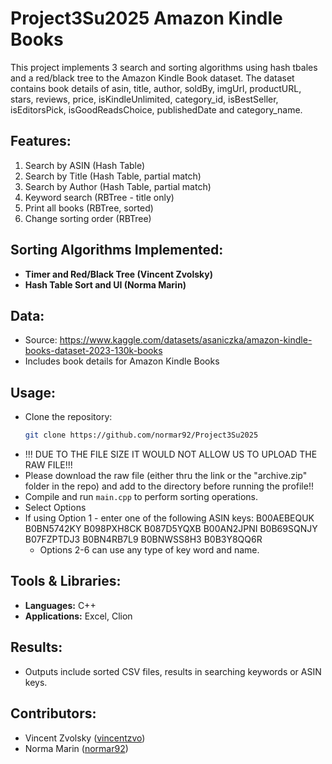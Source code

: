 # Project3Su2025 Amazon Kindle Books

This project implements 3 search and sorting algorithms using hash tbales and a red/black tree to the Amazon Kindle Book dataset. The dataset contains book details of asin,	title,	author, soldBy, imgUrl, productURL, stars,	reviews,	price,	isKindleUnlimited,	category_id,	isBestSeller, isEditorsPick,	isGoodReadsChoice,	publishedDate	and category_name. 

## Features:
1. Search by ASIN (Hash Table)
2. Search by Title (Hash Table, partial match)
3. Search by Author (Hash Table, partial match)
4. Keyword search (RBTree - title only)
5. Print all books (RBTree, sorted)
6. Change sorting order (RBTree)

## Sorting Algorithms Implemented:
- **Timer and Red/Black Tree (Vincent Zvolsky)**  
- **Hash Table Sort and UI (Norma Marin)**

## Data:
- Source: https://www.kaggle.com/datasets/asaniczka/amazon-kindle-books-dataset-2023-130k-books
- Includes book details for Amazon Kindle Books

## Usage:
- Clone the repository:
  ```bash
  git clone https://github.com/normar92/Project3Su2025
  ```
- !!! DUE TO THE FILE SIZE IT WOULD NOT ALLOW US TO UPLOAD THE RAW FILE!!!
- Please download the raw file (either thru the link or the "archive.zip" folder in the repo) and add to the directory before running the profile!! 
- Compile and run `main.cpp` to perform sorting operations.
- Select Options
- If using Option 1 - enter one of the following ASIN keys:
          B00AEBEQUK
          B0BN5742KY
          B098PXH8CK
          B087D5YQXB
          B00AN2JPNI
          B0B69SQNJY
          B07FZPTDJ3
          B0BN4RB7L9
          B0BNWSS8H3
          B0B3Y8QQ6R
  - Options 2-6 can use any type of key word and name. 

## Tools & Libraries:
- **Languages:** C++ 
- **Applications:** Excel, Clion

## Results:
- Outputs include sorted CSV files, results in searching keywords or ASIN keys. 

## Contributors:
- Vincent Zvolsky ([vincentzvo](https://github.com/vincentzvo))
- Norma Marin ([normar92](https://github.com/normar92))
